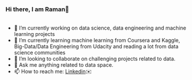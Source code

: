 ### Hi there, I am Raman👋

######
- 🔭 I’m currently working on data science, data engineering and machine learning projects
- 🌱 I’m currently learning machine learning from Coursera and Kaggle, Big-Data/Data Engineering from Udacity and reading a lot from data science communities
- 👯 I’m looking to collaborate on challenging projects related to data.
- 💬 Ask me anything related to data space.
- 📫 How to reach me: [Linkedin](https://www.linkedin.com/in/kaur-ramandeep/):envelope:
######


